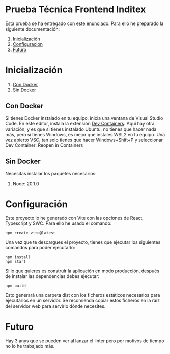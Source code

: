 # Prueba Técnica Frontend Inditex

Esta prueba se ha entregado con [este enunciado](/Prueba-tecnica-frontend-2023.pdf). Para ello he preparado la siguiente documentación:

1. [Inicialización](#Inicialización)
2. [Configuración](#Configuración)
3. [Futuro](#Futuro)

# Inicialización

1. [Con Docker](#Con%20Docker)
2. [Sin Docker](#Sin%20Docker)

## Con Docker

  Si tienes Docker instalado en tu equipo, inicia una ventana de Visual Studio Code. En este editor, instala la extensión [Dev Containers](https://marketplace.visualstudio.com/items?itemName=ms-vscode-remote.remote-containers). Aquí hay otra variación, y es que si tienes instalado Ubuntu, no tienes que hacer nada más, pero si tienes Windows, es mejor que instales WSL2 en tu equipo. Una vez abierto VSC, tan solo tienes que hacer Windows+Shift+P y seleccionar Dev Container: Reopen in Containers

## Sin Docker

  Necesitas instalar los paquetes necesarios:
  1. Node: 20.1.0

# Configuración
Este proyecto lo he generado con Vite con las opciones de React, Typescript y SWC. Para ello he usado el comando:
```console
npm create vite@latest
```
Una vez que te descargues el proyecto, tienes que ejecutar los siguientes comandos para poder ejecutarlo:

```console
npm install
npm start
```

Si lo que quieres es construír la aplicación en modo producción, después de instalar las dependencias debes ejecutar:

```console
npm build
```

Esto generará una carpeta dist con los ficheros estáticos necesarios para ejecutarlos en un servidor. Se recomienda copiar estos ficheros en la raíz del servidor web para servirlo dónde necesites.

# Futuro
Hay 3 anys que se pueden ver al lanzar el linter pero por motivos de tiempo no lo he trabajado más.
